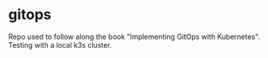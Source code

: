 # gitops

Repo used to follow along the book "Implementing GitOps with Kubernetes". 
Testing with a local k3s cluster.
